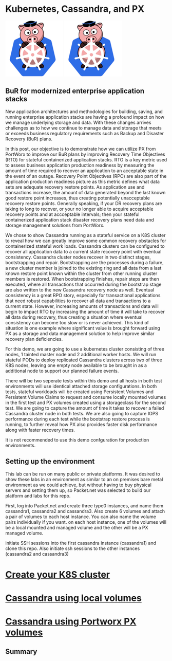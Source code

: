 # Kubernetes, Cassandra, and PX  

![images/PXK8S.tiff](images/PXK8S.tiff) ![images/PKK*S.tiff](images/PXK8S.tiff)    

## BuR for modernized enterprise application stacks

New application architectures and methodologies for building, saving, and running enterprise application stacks are having a profound impact on how we manage underlying storage and data.   With these changes arrives challenges as to how we continue to manage data and storage that meets or exceeds business regulatory requirements such as Backup and Disaster Recovery (BuR) plans.   

In this post, our objective is to demonstrate how we can utilize PX from PortWorx to improve our BuR plans by improving Recovery Time Objectives (RTO) for stateful containerized application stacks.    RTO is a key metric used to assess business application production readiness by measuring the amount of time required to recover an application to an acceptable state in the event of an outage.  Recovery Point Objectives (RPO) are also part of the application production readiness picture as this metric defines what data sets are adequate recovery restore points.  As application use and transactions increase, the amount of data generated beyond the last known good restore point increases, thus creating potentially unacceptable recovery restore points.   Generally speaking, if your DR recovery plans are taking to long to recover, or your no longer able to acquire acceptable recovery points and at accceptable intervals; then your stateful containerized application stack disaster recovery plans need data and storage management solutions from PortWorx.   

We chose to show Cassandra running as a stateful service on a K8S cluster to reveal how we can greatly improve some common recovery  obstacles for containerized stateful work loads.  Cassandra clusters can be configured to recover all application data to a current state  recovery point with eventual consistency.   Cassandra cluster nodes recover in two distinct stages, bootstrapping and repair.   Bootstrapping are the processes during a failure, a new cluster member is joined to the existing ring and all data from a last known restore point known within the cluster from other running cluster members is restored.   When bootstrapping finishes, repair steps are then executed, where all transactions that occurred during the bootstrap stage are also written to the new Cassandra recovery node as well.   Eventual consistency is a great RPO story, especially for transactional applications that need robust capabilities to recover all data and transactions to a current state.  However, increasing amounts of transactions and data will begin to impact RTO by increasing the amount of time it will take to recover all data during recovery, thus creating a situation where eventual consistency can become too slow or is never achieved.   This kind of situation is one example where significant value is brought forward using PX as a storage and data management solution to help improve similar recovery plan deficiencies.   

For this demo, we are going to use a kubernetes cluster consisting of three nodes, 1 tainted master node and 2 additional worker hosts.  We will run stateful PODs to deploy replicated Cassandra clusters across two of three K8S nodes, leaving one empty node available to be brought in as a additional node to support our planned failure events.  

There will be two seperate tests within this demo and all hosts in both test environments will use identical attached storage configurations. In both tests, stateful workloads will be created using Persistent Volumes and Persistent Volume Claims to request and consume locally mounted volumes in the first test and PX volumes created using a storageclass for the second test.  We are going to capture the amount of time it takes to recover a failed Cassandra cluster node in both tests.   We are also going to capture IOPS performance during each test while the bootstrap restore process is running, to further reveal how PX also provides faster disk performance along with faster recovery times.     

It is not recommended to use this demo confguration for production environments.  

## Setting up the environment

This lab can be run on many public or private platforms.   It was desired to show these labs in an environment as similar to an on premises bare metal environment as we could achieve, but without having to buy physical servers and setting them up,  so Packet.net was selected to build our platform and labs for this repo.

First, log into Packet.net and create three type0 instances, and name them cassandra1, cassandra2 and cassandra3.   Also create 6 volumes and attach a pair of volumes to each host instance.   You can also name the volume pairs individually if you want.  on each host instance, one of the volumes will be a local mounted and managed volume and the other will be a PX managed volume.

initiate SSH sessions into the first cassandra instance (cassandra1) and clone this repo.  Also initiate ssh sessions to the other instances (cassandra2 and cassandra3)


# [Create your K8S cluster](K8S_create/K8S_setup.md)


# [Cassandra using local volumes](cassandra-local/README.md)


# [Cassandra using Portworx PX volumes](cassandra-px/README.md)


## Summary




